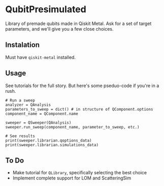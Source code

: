 # QubitPresimulated
Library of premade qubits made in Qiskit Metal. Ask for a set of target parameters, and we'll give you a few close choices.

## Instalation
Must have `qiskit-metal` installed.

## Usage
See tutorials for the full story. But here's some pseduo-code if you're in a rush.
```
# Run a sweep
analyzer = QAnalysis
parameters_to_sweep = dict() # in structure of QComponent.options
component_name = QComponent.name

sweeper = QSweeper(QAnalysis)
sweeper.run_sweep(component_name, parameter_to_sweep, etc.)

# See results
print(sweeper.librarian.qoptions_data)
print(sweeper.librarian.simulations_data)
```

## To Do
- Make tutorial for `QLibrary`, specifically selecting the best choice
- Implement complete support for LOM and ScatteringSim

